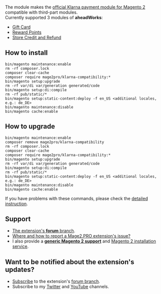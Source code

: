 The module makes the [official Klarna payment module for Magento 2](https://docs.magento.com/m2/ce/user_guide/payment/klarna.html) compatible with third-part modules.  
Currently supported 3 modules of **aheadWorks**:
- [Gift Card](https://ecommerce.aheadworks.com/magento-2-extensions/gift-card)
- [Reward Points](https://ecommerce.aheadworks.com/magento-2-extensions/points-and-rewards)
- [Store Credit and Refund](https://ecommerce.aheadworks.com/magento-2-extensions/store-credit)

## How to install
```
bin/magento maintenance:enable
rm -rf composer.lock
composer clear-cache
composer require mage2pro/klarna-compatibility:*
bin/magento setup:upgrade
rm -rf var/di var/generation generated/code
bin/magento setup:di:compile
rm -rf pub/static/*
bin/magento setup:static-content:deploy -f en_US <additional locales, e.g.: de_DE>
bin/magento maintenance:disable
bin/magento cache:enable
```

## How to upgrade
```
bin/magento maintenance:enable
composer remove mage2pro/klarna-compatibility
rm -rf composer.lock
composer clear-cache
composer require mage2pro/klarna-compatibility:*
bin/magento setup:upgrade
rm -rf var/di var/generation generated/code
bin/magento setup:di:compile
rm -rf pub/static/*
bin/magento setup:static-content:deploy -f en_US <additional locales, e.g.: de_DE>
bin/magento maintenance:disable
bin/magento cache:enable
```

If you have problems with these commands, please check the [detailed instruction](https://mage2.pro/t/263).

## Support
- [The extension's **forum** branch](https://mage2.pro/c/extensions/klarna-compatibility).
- [Where and how to report a Mage2.PRO extension's issue?](https://mage2.pro/t/2034)
- I also provide a **[generic Magento 2 support](https://mage2.pro/t/755)** and [Magento 2 installation service](https://mage2.pro/t/748).

## Want to be notified about the extension's updates?
- [Subscribe](https://mage2.pro/t/2540) to the extension's [forum branch](https://mage2.pro/c/extensions/klarna-compatibility).
- Subscribe to my [Twitter](https://twitter.com/mage2_pro) and [YouTube](https://www.youtube.com/channel/UCvlDAZuj01_b92pzRi69LeQ) channels.